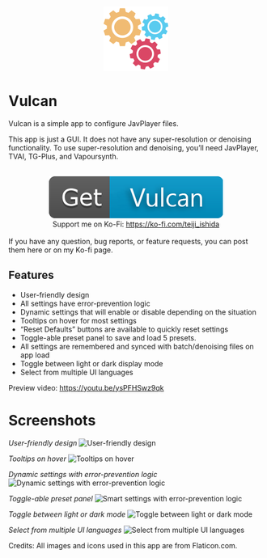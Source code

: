 <p align="center">
  <img width="128" height="128" src="https://github.com/teijiIshida/Vulcan/blob/main/logo.png?raw=true">
</p>

# Vulcan

Vulcan is a simple app to configure JavPlayer files. 

This app is just a GUI. It does not have any super-resolution or denoising functionality. To use super-resolution and denoising, you’ll need JavPlayer, TVAI, TG-Plus, and Vapoursynth. 

<div align="center">
  <br>
  <a href="https://ko-fi.com/s/432f558da2">
    <img src="https://github.com/teijiIshida/Vulcan/blob/main/get_button.png?raw=true" alt="Get Vulcan" />
  </a>
  <br>
  Support me on Ko-Fi: <a href="https://ko-fi.com/teiji_ishida">https://ko-fi.com/teiji_ishida</a>
</div>
<br>
If you have any question, bug reports, or feature requests, you can post them here or on my Ko-fi page.

## Features

* User-friendly design
* All settings have error-prevention logic
* Dynamic settings that will enable or disable depending on the situation
* Tooltips on hover for most settings 
* “Reset Defaults” buttons are available to quickly reset settings
* Toggle-able preset panel to save and load 5 presets.
* All settings are remembered and synced with batch/denoising files on app load
* Toggle between light or dark display mode
* Select from multiple UI languages 

Preview video: https://youtu.be/ysPFHSwz9qk

# Screenshots
*User-friendly design*
![User-friendly design](https://i.imgur.com/w7d5ZsV.jpeg)

*Tooltips on hover*
![Tooltips on hover](https://i.imgur.com/NEeX6zm.jpeg)

*Dynamic settings with error-prevention logic*
![Dynamic settings with error-prevention logic](https://i.imgur.com/NRDIKP8.jpeg)

*Toggle-able preset panel*
![Smart settings with error-prevention logic](https://i.imgur.com/SgqjHuV.jpeg)

*Toggle between light or dark mode*
![Toggle between light or dark mode](https://i.imgur.com/SuP9mkR.jpeg)

*Select from multiple UI languages*
![Select from multiple UI languages](https://i.imgur.com/EQC2YTH.jpeg)

Credits: All images and icons used in this app are from Flaticon.com.
